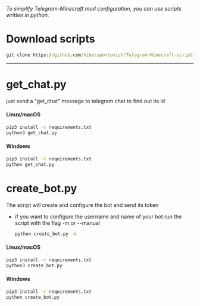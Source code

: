 _To simplify Telegram-Minecraft mod configuration, you can use scripts written in python._

# Download scripts
```cmd
git clone https://github.com/kibersportovich/Telegram-Minecraft-scripts
```
___
# get_chat.py
just send a "get_chat" message to telegram chat to find out its id

#### Linux/macOS

```cmd
pip3 install -r requirements.txt
python3 get_chat.py
```
#### Windows 

```cmd
pip3 install -r requirements.txt
python get_chat.py
```

# create_bot.py
The script will create and configure the bot and send its token
* if you want to configure the username and name of your bot run the script with the flag -m or --manual
  
  ```cmd
  python create_bot.py -m
  ```

#### Linux/macOS
```cmd
pip3 install -r requirements.txt
python3 create_bot.py
```
#### Windows 

```cmd
pip3 install -r requirements.txt
python create_bot.py
```
